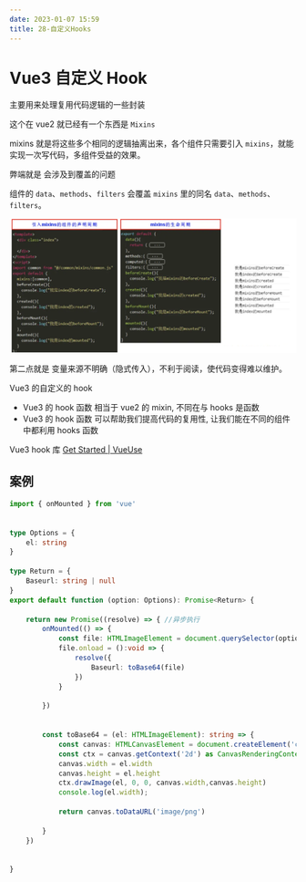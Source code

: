 ```yaml
---
date: 2023-01-07 15:59
title: 28-自定义Hooks
---
```


# Vue3 自定义 Hook

主要用来处理复用代码逻辑的一些封装

这个在 vue2 就已经有一个东西是 `Mixins`

mixins 就是将这些多个相同的逻辑抽离出来，各个组件只需要引入 `mixins`，就能实现一次写代码，多组件受益的效果。

弊端就是 会涉及到覆盖的问题

组件的 `data`、`methods`、`filters` 会覆盖 `mixins` 里的同名 `data`、`methods`、`filters`。

![](./_images/image-2023-01-07_16-01-12-714-28-自定义Hooks.png)

第二点就是 变量来源不明确（隐式传入），不利于阅读，使代码变得难以维护。

Vue3 的自定义的 hook

-   Vue3 的 hook 函数 相当于 vue2 的 mixin, 不同在与 hooks 是函数
-   Vue3 的 hook 函数 可以帮助我们提高代码的复用性, 让我们能在不同的组件中都利用 hooks 函数

Vue3 hook 库 [Get Started | VueUse](https://vueuse.org/guide/ "Get Started | VueUse")

## 案例

```ts
import { onMounted } from 'vue'


type Options = {
    el: string
}

type Return = {
    Baseurl: string | null
}
export default function (option: Options): Promise<Return> {

    return new Promise((resolve) => { //异步执行
        onMounted(() => {
            const file: HTMLImageElement = document.querySelector(option.el) as HTMLImageElement;
            file.onload = ():void => {
                resolve({
                    Baseurl: toBase64(file)
                })
            }

        })


        const toBase64 = (el: HTMLImageElement): string => {
            const canvas: HTMLCanvasElement = document.createElement('canvas')
            const ctx = canvas.getContext('2d') as CanvasRenderingContext2D
            canvas.width = el.width
            canvas.height = el.height
            ctx.drawImage(el, 0, 0, canvas.width,canvas.height)
            console.log(el.width);

            return canvas.toDataURL('image/png')

        }
    })


}
```